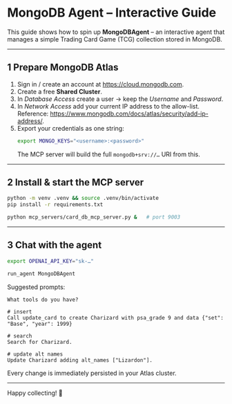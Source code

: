 # MongoDB Agent – Interactive Guide

This guide shows how to spin up **MongoDBAgent** – an interactive agent that
manages a simple Trading Card Game (TCG) collection stored in MongoDB.

---

## 1  Prepare MongoDB Atlas

1. Sign in / create an account at <https://cloud.mongodb.com>.
2. Create a free **Shared Cluster**.
3. In *Database Access* create a user → keep the *Username* and *Password*.
4. In *Network Access* add your current IP address to the allow-list.
   Reference: <https://www.mongodb.com/docs/atlas/security/add-ip-address/>.
5. Export your credentials as one string:
   ```bash
   export MONGO_KEYS="<username>:<password>"
   ```
   The MCP server will build the full `mongodb+srv://…` URI from this.

---

## 2  Install & start the MCP server

```bash
python -m venv .venv && source .venv/bin/activate
pip install -r requirements.txt

python mcp_servers/card_db_mcp_server.py &   # port 9003
```

---

## 3  Chat with the agent

```bash
export OPENAI_API_KEY="sk-…"

run_agent MongoDBAgent
```

Suggested prompts:

```
What tools do you have?

# insert
Call update_card to create Charizard with psa_grade 9 and data {"set": "Base", "year": 1999}

# search
Search for Charizard.

# update alt names
Update Charizard adding alt_names ["Lizardon"].
```

Every change is immediately persisted in your Atlas cluster.

---

Happy collecting! 🎉 
